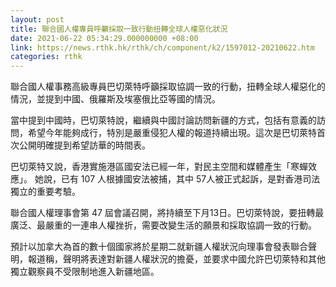 ```yaml
---
layout: post
title: 聯合國人權專員呼籲採取一致行動扭轉全球人權惡化狀況
date: 2021-06-22 05:34:29.000000000 +08:00
link: https://news.rthk.hk/rthk/ch/component/k2/1597012-20210622.htm
categories: rthk
---
```


聯合國人權事務高級專員巴切萊特呼籲採取協調一致的行動，扭轉全球人權惡化的情況，並提到中國、俄羅斯及埃塞俄比亞等國的情況。

當中提到中國時，巴切萊特說，繼續與中國討論訪問新疆的方式，包括有意義的訪問，希望今年能夠成行，特別是嚴重侵犯人權的報道持續出現。這次是巴切萊特首次公開明確提到希望訪華的時間表。

巴切萊特又說，香港實施港區國安法已經一年，對民主空間和媒體產生「寒蟬效應」。 她說，已有 107 人根據國安法被捕，其中 57人被正式起訴，是對香港司法獨立的重要考驗。

聯合國人權理事會第 47 屆會議召開，將持續至下月13日。巴切萊特說，要扭轉最廣泛、最嚴重的一連串人權挫折，需要改變生活的願景和採取協調一致的行動。

預計以加拿大為首的數十個國家將於星期二就新疆人權狀況向理事會發表聯合聲明，報道稱，聲明將表達對新疆人權狀況的擔憂，並要求中國允許巴切萊特和其他獨立觀察員不受限制地進入新疆地區。
